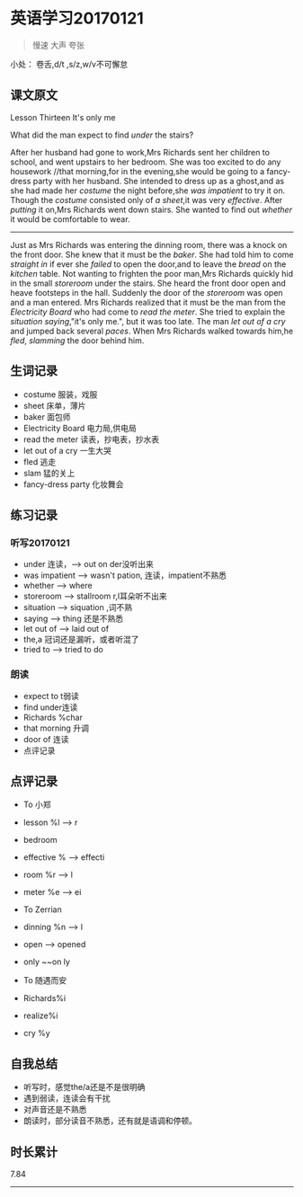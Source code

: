 # 英语学习20170121

> 慢速 大声 夸张

小处： 卷舌,d/t ,s/z,w/v不可懈怠

## 课文原文

Lesson Thirteen It's only me

What did the man expect to find _under_ the stairs? 

After her husband had gone to work,Mrs Richards sent her children to school, and went upstairs to her bedroom.
She was too excited to do any housework //that morning,for in the evening,she would be going to a fancy-dress party with her husband.
She intended to dress up as a ghost,and as she had made her _costume_ the night before,she _was impatient_ to try it on.
Though the _costume_ consisted only of _a_ _sheet_,it was very _effective_.
After _putting_ it on,Mrs Richards went down stairs.
She wanted to find out _whether_ it would be comfortable to wear.
 
---
Just as Mrs Richards was entering the dinning room, there was a knock on the front door.
She knew that it must be the _baker_.
She had told him to come _straight in_ if ever she _failed_ to open the door,and to leave the _bread_ on the _kitchen_ table.
Not wanting to frighten the poor man,Mrs Richards quickly hid in the small _storeroom_ under the stairs.
She heard the front door open and heave footsteps in the hall.
Suddenly the door of the _storeroom_ was open and a man entered.
Mrs Richards realized that it must be the man from the _Electricity Board_ who had come to _read the meter_.
She tried to explain the _situation_ _saying_,"it's only me.", but it was too late.
The man _let out of a cry_ and jumped back several _paces_.
When Mrs Richards walked towards him,he _fled_, _slamming_ the door behind him. 

## 生词记录
* costume 服装，戏服
* sheet 床单，薄片
* baker 面包师
* Electricity Board 电力局,供电局
* read the meter 读表，抄电表，抄水表
* let out of a cry 一生大哭
* fled 逃走
* slam 猛的关上
* fancy-dress party 化妆舞会

## 练习记录

### 听写20170121
* under 连读，--> out on der没听出来
* was impatient --> wasn't pation, 连读，impatient不熟悉 
* whether --> where
* storeroom --> stallroom r,l耳朵听不出来 
* situation --> siquation ,词不熟
* saying --> thing 还是不熟悉
* let out of --> laid out of 
* the,a 冠词还是漏听，或者听混了 
* tried to --> tried to do

### 朗读
* expect to t弱读
* find under连读
* Richards %char
* that morning 升调 
* door of 连读
* 点评记录

## 点评记录
* To 小郑
 * lesson %l --> r
 * bedroom 
 * effective % --> effecti
 * room %r --> l
 * meter %e --> ei

* To Zerrian
 * dinning %n --> l
 * open --> opened
 * only ~~on ly

* To 随遇而安
 * Richards%i
 * realize%i
 * cry %y

## 自我总结
* 听写时，感觉the/a还是不是很明确
* 遇到弱读，连读会有干扰
* 对声音还是不熟悉
* 朗读时，部分读音不熟悉，还有就是语调和停顿。

## 时长累计
7.84

---
